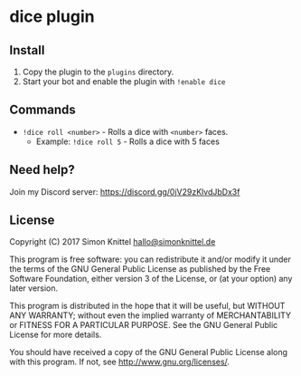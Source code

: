 # dice plugin

## Install
1. Copy the plugin to the `plugins` directory.
2. Start your bot and enable the plugin with `!enable dice`

## Commands
* `!dice roll <number>` - Rolls a dice with `<number>` faces.
    + Example: `!dice roll 5` - Rolls a dice with 5 faces

## Need help?
Join my Discord server: https://discord.gg/0jV29zKlvdJbDx3f

## License
Copyright (C) 2017  Simon Knittel <hallo@simonknittel.de>

This program is free software: you can redistribute it and/or modify
it under the terms of the GNU General Public License as published by
the Free Software Foundation, either version 3 of the License, or
(at your option) any later version.

This program is distributed in the hope that it will be useful,
but WITHOUT ANY WARRANTY; without even the implied warranty of
MERCHANTABILITY or FITNESS FOR A PARTICULAR PURPOSE.  See the
GNU General Public License for more details.

You should have received a copy of the GNU General Public License
along with this program.  If not, see <http://www.gnu.org/licenses/>.
